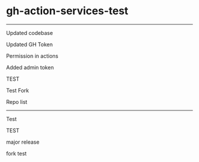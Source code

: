 # gh-action-services-test

---

Updated codebase

Updated GH Token

Permission in actions

Added admin token


TEST

Test Fork

Repo list


---








Test

TEST

major release

fork test

